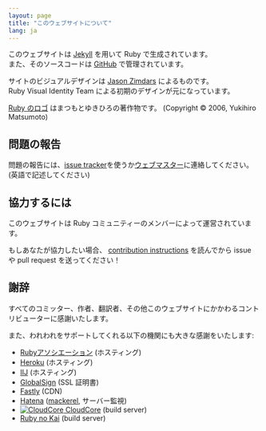 ```yaml
---
layout: page
title: "このウェブサイトについて"
lang: ja
---
```


このウェブサイトは [Jekyll][jekyll] を用いて Ruby で生成されています。<br />
また、そのソースコードは [GitHub][github-repo] で管理されています。

サイトのビジュアルデザインは [Jason Zimdars][jzimdars] によるものです。<br />
Ruby Visual Identity Team による初期のデザインが元になっています。

[Ruby のロゴ][logo] はまつもとゆきひろの著作物です。
(Copyright &copy; 2006, Yukihiro Matsumoto)


## 問題の報告 ##

問題の報告には、[issue tracker][github-issues]を使うか[ウェブマスター][webmaster]に連絡してください。
(英語で記述してください)

## 協力するには ##

このウェブサイトは Ruby コミュニティーのメンバーによって運営されています。

もしあなたが協力したい場合、 [contribution instructions][github-wiki]
を読んでから issue や pull request を送ってください！


## 謝辞 ##

すべてのコミッター、作者、翻訳者、その他このウェブサイトにかかわるコントリビューターに感謝いたします。

また、われわれをサポートしてくれる以下の機関にも大きな感謝をいたします:

 * [Rubyアソシエーション][rubyassociation] (ホスティング)
 * [Heroku][heroku] (ホスティング)
 * [IIJ][iij] (ホスティング)
 * [GlobalSign][globalsign] (SSL 証明書)
 * [Fastly][fastly] (CDN)
 * [Hatena][hatena] ([mackerel][mackerel], サーバー監視)
 * [![CloudCore][cloudcore-logo] CloudCore][cloudcore] (build server)
 * [Ruby no Kai][rubynokai] (build server)


[logo]: /ja/about/logo/
[webmaster]: mailto:webmaster@ruby-lang.org
[jekyll]: http://www.jekyllrb.com/
[jzimdars]: https://twitter.com/jasonzimdars
[github-repo]: https://github.com/ruby/www.ruby-lang.org/
[github-issues]: https://github.com/ruby/www.ruby-lang.org/issues
[github-wiki]: https://github.com/ruby/www.ruby-lang.org/wiki
[rubyassociation]: http://www.ruby.or.jp/ja/sponsors/list/
[heroku]: https://www.heroku.com/
[iij]: http://www.iij.ad.jp
[globalsign]: https://www.globalsign.com
[fastly]: http://www.fastly.com
[hatena]: http://hatenacorp.jp/
[mackerel]: https://mackerel.io/
[cloudcore]: http://www.cloudcore.jp/?utm_source=ad&utm_medium=ad&utm_content=dev&utm_campaign=vps
[cloudcore-logo]: http://www.cloudcore.jp/develop/links/images/74x36_white.gif
[rubynokai]: http://ruby-no-kai.org/
